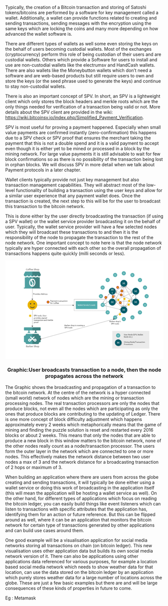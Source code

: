 Typically, the creation of a Bitcoin transaction and storing of Satoshi tokens/bitcoins are performed by a software for key management called a wallet. Additionally, a wallet can provide functions related to creating and sending transactions, sending messages with the encryption using the same keys which are locking the coins and many more depending on how advanced the wallet software is.

There are different types of wallets as well some even storing the keys on the behalf of users becoming custodial wallets. Most of the exchanges (cryptocurrency) perform this role of being custodian of their users and are custodial wallets. Others which provide a Software for users to install and use are non-custodial wallets like the electrumsv and HandCash wallets. There are also wallets like the Moneybutton wallets which don’t need a software and are web-based products but still require users to own and store the keys (or the seed phrase used to generate the keys) and continue to stay non-custodial wallets.

There is also an important concept of SPV. In short, an SPV is a lightweight client which only stores the block headers and merkle roots which are the only things needed for verification of a transaction being valid or not. More details about the SPV client are provided in the wiki: https://wiki.bitcoinsv.io/index.php/Simplified_Payment_Verification.

SPV is most useful for proving a payment happened. Especially when small value payments are confirmed instantly (zero-confirmation) this happens due to a SPV check or SPV proof that ensures the merchant taking the payment that this is not a double spend and it is a valid payment to accept even though it is either yet to be mined or processed in a block by the mining network. For large value payments it is still advisable to wait for few block confirmations so as there is no possibility of the transaction being lost in orphan blocks. We will discuss SPV in more detail when we talk about Payment protocols in a later chapter.

Wallet clients typically provide not just key management but also transaction management capabilities. They will abstract most of the low-level functionality of building a transaction using the user keys and allow for a similar user experience that any payment wallet does. Once the transaction is created, the next step to this will be for the user to broadcast this transaction to the bitcoin network.

This is done either by the user directly broadcasting the transaction (if using a SPV wallet) or the wallet service provider broadcasting it on the behalf of user. Typically, the wallet service provider will have a few selected nodes which they will broadcast these transactions to and then it is the responsibility of the node to propagate the transaction to the rest of the node network. One important concept to note here is that the node network typically are hyper connected with each other so the overall propagation of transactions happens quite quickly (milli seconds or less).

<img src="./assets/BSVAcad-Dev_Chapter1-Image12.jpg"/>
<h3 align="center">Graphic:User broadcasts transaction to a node, then the node propagates across the network</h3>

The Graphic shows the broadcasting and propagation of a transaction to the bitcoin network. At the centre of the network is a hyper connected (small world) network of nodes which are the mining or transaction processing nodes. The real transaction processors are only the nodes that produce blocks, not even all the nodes which are participating as only the ones that produce blocks are contributing to the updating of Ledger. There is one more concept of block difficulty adjustment which happens approximately every 2 weeks which metaphorically means that the game of mining and finding the puzzle solution is reset and restarted every 2016 blocks or about 2 weeks. This means that only the nodes that are able to produce a new block in this window matters to the bitcoin network, none of the other nodes really count as a node/transaction processor. The users form the outer layer in the network which are connected to one or more nodes. This effectively makes the network distance between two user nodes a max of 3 and the network distance for a broadcasting transaction of 2 hops or maximum of 3.

When building an application where there are users from across the globe creating and sending transactions, it will typically be done either using a wallet service or doing this work of broadcasting in the application itself (this will mean the application will be hosting a wallet service as well). On the other hand, for different types of applications which focus on reading the bitcoin ledger, you can easily build things like event listeners which can listen to transactions with specific attributes that the application has, identifying them for an action or future reference. But this can be flipped around as well, where it can be an application that monitors the bitcoin network for certain type of transactions generated by other applications and can build use cases around them.

One good example will be a visualisation application for social media networks storing all transactions on chain (on bitcoin ledger). This new visualisation uses other application data but builds its own social media network version of it. There can also be applications using other applications data referenced for various purposes, for example a location based social media network which needs to show weather data for that location, can use the data stored on the bitcoin ledger by an application which purely stores weather data for a large number of locations across the globe. These are just a few basic examples but there are and will be large consequences of these kinds of properties in future to come.

Eg : Metamask
